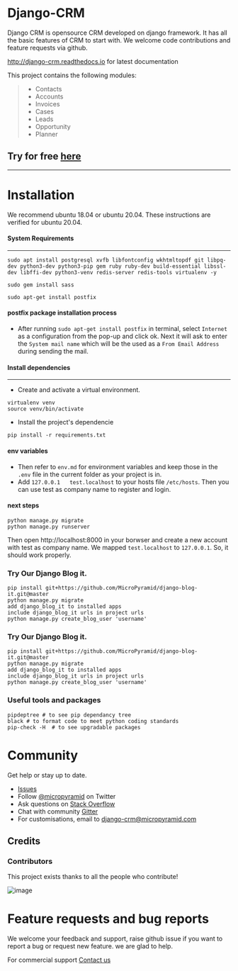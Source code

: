 Django-CRM
==========

Django CRM is opensource CRM developed on django framework. It has all
the basic features of CRM to start with. We welcome code contributions
and feature requests via github.

<http://django-crm.readthedocs.io> for latest documentation

This project contains the following modules:

> -   Contacts
> -   Accounts
> -   Invoices
> -   Cases
> -   Leads
> -   Opportunity
> -   Planner

## Try for free [here](https://bottlecrm.com/)
---

# Installation
We recommend ubuntu 18.04 or ubuntu 20.04. These instructions are verified for ubuntu 20.04.

#### System Requirements
---

```
sudo apt install postgresql xvfb libfontconfig wkhtmltopdf git libpq-dev python3-dev python3-pip gem ruby ruby-dev build-essential libssl-dev libffi-dev python3-venv redis-server redis-tools virtualenv -y

sudo gem install sass

sudo apt-get install postfix

```

#### postfix package installation process
* After running ```sudo apt-get install postfix``` in terminal, select ```Internet``` as a configuration from the pop-up and click ok. Next it will ask to enter the ```System mail name``` which will be the used as a ```From Email Address``` during sending the mail.

#### Install dependencies
---

* Create and activate a virtual environment.

```
virtualenv venv
source venv/bin/activate
```

* Install the project's dependencie

```
pip install -r requirements.txt
```

#### env variables
* Then refer to `env.md` for environment variables and keep those in the `.env` file in the current folder as your project is in.
* Add ```127.0.0.1   test.localhost``` to your hosts file ```/etc/hosts```. Then you can use test as company name to register and login.

#### next steps
```
python manage.py migrate
python manage.py runserver
```
Then open http://localhost:8000 in your borwser and create a new account with test as company name. We mapped `test.localhost` to `127.0.0.1`. So, it should work properly.


### Try Our Django Blog it.

```
pip install git+https://github.com/MicroPyramid/django-blog-it.git@master
python manage.py migrate
add django_blog_it to installed apps
include django_blog_it urls in project urls
python manage.py create_blog_user 'username'

```

### Try Our Django Blog it.

```
pip install git+https://github.com/MicroPyramid/django-blog-it.git@master
python manage.py migrate
add django_blog_it to installed apps
include django_blog_it urls in project urls
python manage.py create_blog_user 'username'

```

### Useful tools and packages
```
pipdeptree # to see pip dependancy tree
black # to format code to meet python coding standards
pip-check -H  # to see upgradable packages
```

Community
=========

Get help or stay up to date.

-   [Issues](<https://github.com/MicroPyramid/Django-CRM/issues>)
-   Follow [@micropyramid](<https://twitter.com/micropyramid>) on Twitter
-   Ask questions on [Stack Overflow](<https://stackoverflow.com/questions/tagged/django-crm>)
-   Chat with community [Gitter](<https://gitter.im/MicroPyramid/Django-CRM>)
-   For customisations, email to <django-crm@micropyramid.com>

Credits
-------

### Contributors

This project exists thanks to all the people who contribute!

![image](https://opencollective.com/django-crm/contributors.svg?width=890&button=false)


Feature requests and bug reports
================================

We welcome your feedback and support, raise github issue if you want to
report a bug or request new feature. we are glad to help.

For commercial support [Contact us](https://micropyramid.com/contact-us/)
